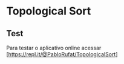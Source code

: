 # Topological Sort

## Test

Para testar o aplicativo online acessar [https://repl.it/@PabloRufat/TopologicalSort]
